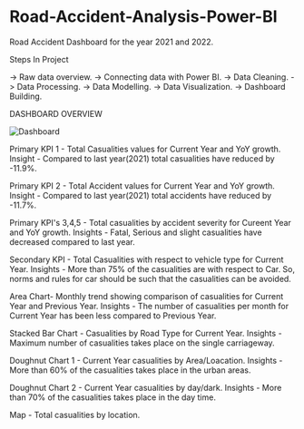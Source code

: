 # Road-Accident-Analysis-Power-BI
Road Accident Dashboard for the year 2021 and 2022.

Steps In Project

-> Raw data overview.
-> Connecting data with Power BI.
-> Data Cleaning.
-> Data Processing.
-> Data Modelling.
-> Data Visualization.
-> Dashboard Building.

DASHBOARD OVERVIEW

![Dashboard](https://github.com/Sandeep1203tech/Road-Accident-Analysis-Power-BI/assets/78650502/827cb83e-7803-4e7c-adbd-b10fb8dc8e1e)


Primary KPI 1 - Total Casualities values for Current Year and YoY growth. 
Insight - Compared to last year(2021) total casualities have reduced by -11.9%.

Primary KPI 2 - Total Accident values for Current Year and YoY growth. 
Insight -  Compared to last year(2021) total accidents have reduced by -11.7%.

Primary KPI's 3,4,5 - Total casualities by accident severity for Cureent Year and YoY growth.
Insights - Fatal, Serious and slight casualities have decreased compared to last year.

Secondary KPI - Total Casualities with respect to vehicle type for Current Year.
Insights - More than 75% of the casualities are with respect to Car. So, norms and rules for car should be such that the casualities can be avoided.

Area Chart- Monthly trend showing comparison of casualities for Current Year and Previous Year.
Insights - The number of casualities per month for Current Year has been less compared to Previous Year.

Stacked Bar Chart - Casualities by Road Type for Current Year.
Insights - Maximum number of casualities takes place on the single carriageway.

Doughnut Chart 1 - Current Year casualities by Area/Loacation.
Insights - More than 60% of the casualities takes place in the urban areas.

Doughnut Chart 2 - Current Year casualities by day/dark.
Insights - More than 70% of the casualities takes place in the day time.

Map - Total casualities by location.




